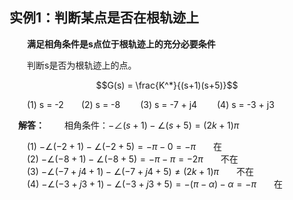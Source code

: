## 实例1：判断某点是否在根轨迹上

&emsp;&emsp;**满足相角条件是s点位于根轨迹上的充分必要条件**

&emsp;&emsp;判断s是否为根轨迹上的点。

$$G(s) = \frac{K^*}{(s+1)(s+5)}$$

&emsp;&emsp;(1) s = -2&emsp;&emsp;(2) s = -8 &emsp;&emsp;(3) s = -7 + j4 &emsp;&emsp;(4) s = -3 + j3 

&emsp;**解答：**
&emsp;&emsp;相角条件：$-\angle(s+1)-\angle(s+5) = (2k+1)\pi$

&emsp;&emsp;(1) $-\angle(-2+1)-\angle(-2+5) = -\pi - 0 = -\pi$&emsp;&emsp;在  
&emsp;&emsp;(2) $-\angle(-8+1)-\angle(-8+5) = -\pi - \pi = -2\pi$&emsp;&emsp;不在  
&emsp;&emsp;(3) $-\angle(-7 + j4 + 1)-\angle(-7 + j4+5)  \neq (2k+1)\pi$&emsp;&emsp;不在  
&emsp;&emsp;(4) $-\angle(-3 + j3+1)-\angle(-3 + j3+5) = -(\pi-\alpha) - \alpha = -\pi$&emsp;&emsp;在 
